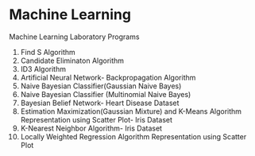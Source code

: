 # Machine Learning 
Machine Learning Laboratory Programs

1. Find S Algorithm
2. Candidate Eliminaton Algorithm
3. ID3 Algorithm
4. Artificial Neural Network- Backpropagation Algorithm
5. Naive Bayesian Classifier(Gaussian Naive Bayes)
6. Naive Bayesian Classifier (Multinomial Naive Bayes)
7. Bayesian Belief Network- Heart Disease Dataset
8. Estimation Maximization(Gaussian Mixture) and K-Means Algorithm Representation using Scatter Plot- Iris Dataset
9. K-Nearest Neighbor Algorithm- Iris Dataset
10. Locally Weighted Regression Algorithm Representation using Scatter Plot
